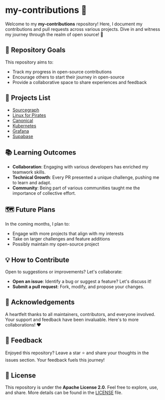 # my-contributions 🌟

Welcome to my **my-contributions** repository! Here, I document my contributions and pull requests across various projects. Dive in and witness my journey through the realm of open source! 🚀

## 🎯 Repository Goals

This repository aims to:

- Track my progress in open-source contributions
- Encourage others to start their journey in open-source
- Provide a collaborative space to share experiences and feedback

## 🚀 Projects List

- [Sourcegraph](Projects/Sourcegraph)
- [Linux for Pirates](Projects/Linux-for-Pirates.md)
- [Canonical](Projects/Canonical.md)
- [Kubernetes](Projects/Kubernetes.md)
- [Grafana](Projects/Grafana.md)
- [Supabase](Projects/Supabase.md)

## 📚 Learning Outcomes

- **Collaboration**: Engaging with various developers has enriched my teamwork skills.
- **Technical Growth**: Every PR presented a unique challenge, pushing me to learn and adapt.
- **Community**: Being part of various communities taught me the importance of collective effort.

## 🗺 Future Plans

In the coming months, I plan to:

- Engage with more projects that align with my interests
- Take on larger challenges and feature additions
- Possibly maintain my open-source project

## 💡 How to Contribute

Open to suggestions or improvements? Let's collaborate:

- **Open an issue**: Identify a bug or suggest a feature? Let's discuss it!
- **Submit a pull request**: Fork, modify, and propose your changes. 

## 🙏 Acknowledgements

A heartfelt thanks to all maintainers, contributors, and everyone involved. Your support and feedback have been invaluable. Here's to more collaborations! ❤️

## 📢 Feedback

Enjoyed this repository? Leave a star ⭐ and share your thoughts in the issues section. Your feedback fuels this journey!

## 📜 License

This repository is under the **Apache License 2.0**. Feel free to explore, use, and share. More details can be found in the [LICENSE](LICENSE) file.
